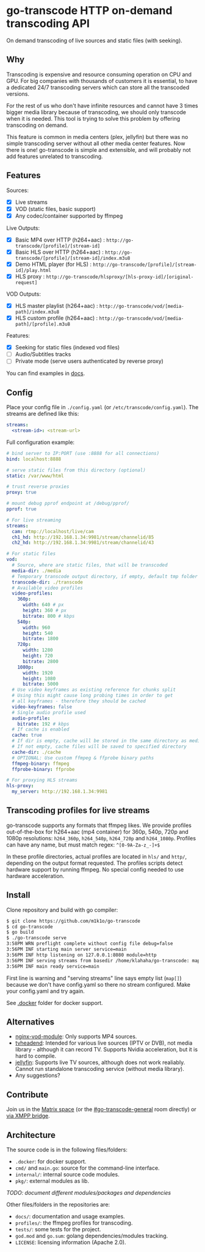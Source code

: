 # go-transcode HTTP on-demand transcoding API

On demand transcoding of live sources and static files (with seeking).

## Why

Transcoding is expensive and resource consuming operation on CPU and GPU. For big companies with thousands of customers it is essential, to have a dedicated 24/7 transcoding servers which can store all the transcoded versions.

For the rest of us who don't have infinite resources and cannot have 3 times bigger media library because of transcoding, we should only transcode when it is needed. This tool is trying to solve this problem by offering transcoding on demand.

This feature is common in media centers (plex, jellyfin) but there was no simple transcoding server without all other media center features. Now there is one! go-transcode is simple and extensible, and will probably not add features unrelated to transcoding.

## Features

Sources:
- [x] Live streams
- [x] VOD (static files, basic support)
- [x] Any codec/container supported by ffmpeg

Live Outputs:
- [x] Basic MP4 over HTTP (h264+aac) : `http://go-transcode/[profile]/[stream-id]`
- [x] Basic HLS over HTTP (h264+aac) : `http://go-transcode/[profile]/[stream-id]/index.m3u8`
- [x] Demo HTML player (for HLS) : `http://go-transcode/[profile]/[stream-id]/play.html`
- [x] HLS proxy : `http://go-transcode/hlsproxy/[hls-proxy-id]/[original-request]`

VOD Outputs:
- [x] HLS master playlist (h264+aac) : `http://go-transcode/vod/[media-path]/index.m3u8`
- [x] HLS custom profile (h264+aac) : `http://go-transcode/vod/[media-path]/[profile].m3u8`

Features:
- [x] Seeking for static files (indexed vod files)
- [ ] Audio/Subtitles tracks
- [ ] Private mode (serve users authenticated by reverse proxy)

You can find examples in [docs](./docs).

## Config

Place your config file in `./config.yaml` (or `/etc/transcode/config.yaml`). The streams are defined like this:

```yaml
streams:
  <stream-id>: <stream-url>
```

Full configuration example:

```yaml
# bind server to IP:PORT (use :8888 for all connections)
bind: localhost:8888

# serve static files from this directory (optional)
static: /var/www/html

# trust reverse proxies
proxy: true

# mount debug pprof endpoint at /debug/pprof/
pprof: true

# For live streaming
streams:
  cam: rtmp://localhost/live/cam
  ch1_hd: http://192.168.1.34:9981/stream/channelid/85
  ch2_hd: http://192.168.1.34:9981/stream/channelid/43

# For static files
vod:
  # Source, where are static files, that will be transcoded
  media-dir: ./media
  # Temporary transcode output directory, if empty, default tmp folder will be used
  transcode-dir: ./transcode
  # Available video profiles
  video-profiles:
    360p:
      width: 640 # px
      height: 360 # px
      bitrate: 800 # kbps
    540p:
      width: 960
      height: 540
      bitrate: 1800
    720p:
      width: 1280
      height: 720
      bitrate: 2800
    1080p:
      width: 1920
      height: 1080
      bitrate: 5000
  # Use video keyframes as existing reference for chunks split
  # Using this might cause long probing times in order to get
  # all keyframes - therefore they should be cached
  video-keyframes: false
  # Single audio profile used
  audio-profile:
    bitrate: 192 # kbps
  # If cache is enabled
  cache: true
  # If dir is empty, cache will be stored in the same directory as media source
  # If not empty, cache files will be saved to specified directory
  cache-dir: ./cache
  # OPTIONAL: Use custom ffmpeg & ffprobe binary paths
  ffmpeg-binary: ffmpeg
  ffprobe-binary: ffprobe

# For proxying HLS streams
hls-proxy:
  my_server: http://192.168.1.34:9981
```

## Transcoding profiles for live streams

go-transcode supports any formats that ffmpeg likes. We provide profiles out-of-the-box for h264+aac (mp4 container) for 360p, 540p, 720p and 1080p resolutions: `h264_360p`, `h264_540p`, `h264_720p` and `h264_1080p`. Profiles can have any name, but must match regex: `^[0-9A-Za-z_-]+$`

In these profile directories, actual profiles are located in `hls/` and `http/`, depending on the output format requested. The profiles scripts detect hardware support by running ffmpeg. No special config needed to use hardware acceleration.

## Install

Clone repository and build with go compiler:

```sh
$ git clone https://github.com/m1k1o/go-transcode
$ cd go-transcode
$ go build
$ ./go-transcode serve
3:58PM WRN preflight complete without config file debug=false
3:56PM INF starting main server service=main
3:56PM INF http listening on 127.0.0.1:8080 module=http
3:56PM INF serving streams from basedir /home/klahaha/go-transcode: map[] service=main
3:56PM INF main ready service=main
```

First line is warning and "serving streams" line says empty list (`map[]`) because we don't have config.yaml so there no stream configured. Make your config.yaml and try again.

See [.docker](.docker) folder for docker support.

## Alternatives

- [nginx-vod-module](https://github.com/kaltura/nginx-vod-module): Only supports MP4 sources.
- [tvheadend](https://tvheadend.org/): Intended for various live sources (IPTV or DVB), not media library - although it can record TV. Supports Nvidia acceleration, but it is hard to compile.
- [jellyfin](https://github.com/jellyfin/jellyfin): Supports live TV sources, although does not work realiably. Cannot run standalone transcoding service (without media library).
- Any suggestions?

## Contribute

Join us in the [Matrix space](https://matrix.to/#/#go-transcode:proxychat.net) (or the [#go-transcode-general](https://matrix.to/#/#go-transcode-general:proxychat.net) room directly) or [via XMPP bridge](xmpp:#go-transcode-general#proxychat.net@matrix.org).

## Architecture

The source code is in the following files/folders:

- `.docker`: for docker support.
- `cmd/` and `main.go`: source for the command-line interface.
- `internal/`: internal source code modules.
- `pkg/`: external modules as lib.

*TODO: document different modules/packages and dependencies*

Other files/folders in the repositories are:

- `docs/`: documentation and usage examples.
- `profiles/`: the ffmpeg profiles for transcoding.
- `tests/`: some tests for the project.
- `god.mod` and `go.sum`: golang dependencies/modules tracking.
- `LICENSE`: licensing information (Apache 2.0).
